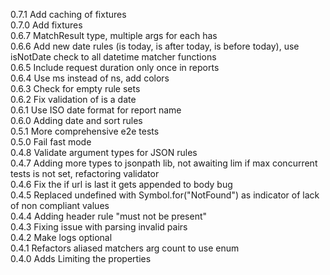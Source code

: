 0.7.1 Add caching of fixtures  
0.7.0 Add fixtures  
0.6.7 MatchResult type, multiple args for each has  
0.6.6 Add new date rules (is today, is after today, is before today), use isNotDate check to all datetime matcher functions  
0.6.5 Include request duration only once in reports  
0.6.4 Use ms instead of ns, add colors  
0.6.3 Check for empty rule sets  
0.6.2 Fix validation of is a date  
0.6.1 Use ISO date format for report name  
0.6.0 Adding date and sort rules  
0.5.1 More comprehensive e2e tests  
0.5.0 Fail fast mode  
0.4.8 Validate argument types for JSON rules  
0.4.7 Adding more types to jsonpath lib, not awaiting lim if max concurrent tests is not set, refactoring validator  
0.4.6 Fix the if url is last it gets appended to body bug  
0.4.5 Replaced undefined with Symbol.for("NotFound") as indicator of lack of non compliant values  
0.4.4 Adding header rule "must not be present"  
0.4.3 Fixing issue with parsing invalid pairs  
0.4.2 Make logs optional  
0.4.1 Refactors aliased matchers arg count to use enum  
0.4.0 Adds Limiting the properties
